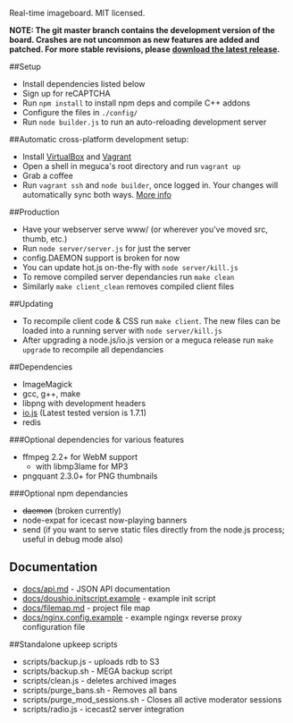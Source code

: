 Real-time imageboard.
MIT licensed.

**NOTE: The git master branch contains the development version of the
board. Crashes are not uncommon as new features are added and patched. For more stable revisions, please [download the latest release](https://github.com/bakape/meguca/releases).**

##Setup
* Install dependencies listed below
* Sign up for reCAPTCHA
* Run `npm install` to install npm deps and compile C++ addons
* Configure the files in `./config/`
* Run `node builder.js` to run an auto-reloading development server

##Automatic cross-platform development setup:
* Install [VirtualBox](https://www.virtualbox.org/wiki/Downloads) and
[Vagrant](http://www.vagrantup.com/downloads.html)
* Open a shell in meguca's root directory and run `vagrant up`
* Grab a coffee
* Run `vagrant ssh` and `node builder`, once logged in. Your changes
will automatically sync both ways. [More info](https://www.vagrantup.com/)

##Production
* Have your webserver serve www/ (or wherever you've moved src, thumb, etc.)
* Run `node server/server.js` for just the server
* config.DAEMON support is broken for now
* You can update hot.js on-the-fly with `node server/kill.js`
* To remove compiled server dependancies run `make clean`
* Similarly `make client_clean` removes compiled client files

##Updating
* To recompile client code & CSS run `make client`. The new files can be
loaded into a running server with `node server/kill.js`
* After upgrading a node.js/io.js version or a meguca release run
`make upgrade` to recompile all dependancies

##Dependencies
* ImageMagick
* gcc, g++, make
* libpng with development headers
* [io.js](https://iojs.org) (Latest tested version is 1.7.1)
* redis

###Optional dependencies for various features
* ffmpeg 2.2+ for WebM support
  * with libmp3lame for MP3
* pngquant  2.3.0+ for PNG thumbnails

###Optional npm dependancies
* ~~daemon~~ (broken currently)
* node-expat for icecast now-playing banners
* send (if you want to serve static files directly from the node.js
process; useful in debug mode also)

## Documentation
* [docs/api.md](https://github.com/bakape/meguca/blob/master/docs/api.md) - JSON API documentation
* [docs/doushio.initscript.example](https://github.com/bakape/meguca/blob/master/docs/doushio.initscript.example) - example init script
* [docs/filemap.md](https://github.com/bakape/meguca/blob/master/docs/file_map.md.md) - project file map
* [docs/nginx.config.example](https://github.com/bakape/meguca/blob/master/docs/nginx.conf.example) - example ngingx reverse proxy configuration
file

##Standalone upkeep scripts
* scripts/backup.js - uploads rdb to S3
* scripts/backup.sh - MEGA backup script
* scripts/clean.js - deletes archived images
* scripts/purge_bans.sh - Removes all bans
* scripts/purge_mod_sessions.sh - Closes all active moderator sessions
* scripts/radio.js - icecast2 server integration

